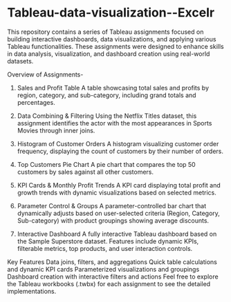 # Tableau-data-visualization--Excelr

This repository contains a series of Tableau assignments focused on building interactive dashboards, data visualizations, and applying various Tableau functionalities. These assignments were designed to enhance skills in data analysis, visualization, and dashboard creation using real-world datasets.





Overview of Assignments- 
1. Sales and Profit Table
A table showcasing total sales and profits by region, category, and sub-category, including grand totals and percentages.

2. Data Combining & Filtering
Using the Netflix Titles dataset, this assignment identifies the actor with the most appearances in Sports Movies through inner joins.

3. Histogram of Customer Orders
A histogram visualizing customer order frequency, displaying the count of customers by their number of orders.

4. Top Customers Pie Chart
A pie chart that compares the top 50 customers by sales against all other customers.

5. KPI Cards & Monthly Profit Trends
A KPI card displaying total profit and growth trends with dynamic visualizations based on selected metrics.

6. Parameter Control & Groups
A parameter-controlled bar chart that dynamically adjusts based on user-selected criteria (Region, Category, Sub-category) with product groupings showing average discounts.

7. Interactive Dashboard
A fully interactive Tableau dashboard based on the Sample Superstore dataset. Features include dynamic KPIs, filterable metrics, top products, and user interaction controls.






Key Features
Data joins, filters, and aggregations
Quick table calculations and dynamic KPI cards
Parameterized visualizations and groupings
Dashboard creation with interactive filters and actions
Feel free to explore the Tableau workbooks (.twbx) for each assignment to see the detailed implementations.
